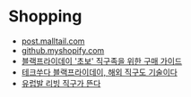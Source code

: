 Shopping
========
* [post.malltail.com](http://post.malltail.com/)
* [github.myshopify.com](https://github.myshopify.com)
* [블랙프라이데이 '초보' 직구족을 위한 구매 가이드](http://media.daum.net/issue/751/newsview?issueId=751&newsid=20141128091906471)
* [테크쑤다 블랙프라이데이, 해외 직구도 기술이다](http://www.bloter.net/archives/213784)
* [유럽발 리빙 직구가 뜬다](http://media.daum.net/life/living/tips/newsview?newsId=20150326091107114&RIGHT_LIFE=R3)
